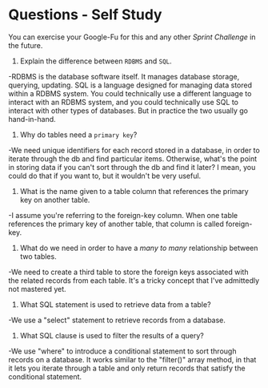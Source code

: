 # Questions - Self Study

You can exercise your Google-Fu for this and any other _Sprint Challenge_ in the future.

1.  Explain the difference between `RDBMS` and `SQL`. 

-RDBMS is the database software itself. It manages database storage, querying, updating. SQL is a language designed for managing data stored within a RDBMS system. You could technically use a different language to interact with an RDBMS system, and you could technically use SQL to interact with other types of databases. But in practice the two usually go hand-in-hand.

1.  Why do tables need a `primary key`?

-We need unique identifiers for each record stored in a database, in order to iterate through the db and find particular items. Otherwise, what's the point in storing data if you can't sort through the db and find it later? I mean, you could do that if you want to, but it wouldn't be very useful. 

1.  What is the name given to a table column that references the primary key on another table.

-I assume you're referring to the foreign-key column. When one table references the primary key of another table, that column is called foreign-key.

1.  What do we need in order to have a _many to many_ relationship between two tables.

-We need to create a third table to store the foreign keys associated with the related records from each table. It's a tricky concept that I've admittedly not mastered yet. 

1.  What SQL statement is used to retrieve data from a table? 

-We use a "select" statement to retrieve records from a database.

1.  What SQL clause is used to filter the results of a query?

-We use "where" to introduce a conditional statement to sort through records on a database. It works similar to the "filter()" array method, in that it lets you iterate through a table and only return records that satisfy the conditional statement. 